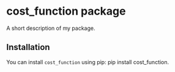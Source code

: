 # cost_function package

A short description of my package.

## Installation

You can install `cost_function` using pip: pip install cost_function.


